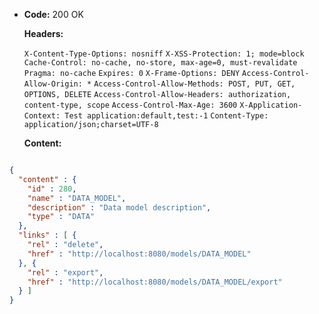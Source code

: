 * **Code:** 200 OK

  **Headers:**

  `X-Content-Type-Options: nosniff`
  `X-XSS-Protection: 1; mode=block`
  `Cache-Control: no-cache, no-store, max-age=0, must-revalidate`
  `Pragma: no-cache`
  `Expires: 0`
  `X-Frame-Options: DENY`
  `Access-Control-Allow-Origin: *`
  `Access-Control-Allow-Methods: POST, PUT, GET, OPTIONS, DELETE`
  `Access-Control-Allow-Headers: authorization, content-type, scope`
  `Access-Control-Max-Age: 3600`
  `X-Application-Context: Test application:default,test:-1`
  `Content-Type: application/json;charset=UTF-8`

  **Content:**

```json

{
  "content" : {
    "id" : 280,
    "name" : "DATA_MODEL",
    "description" : "Data model description",
    "type" : "DATA"
  },
  "links" : [ {
    "rel" : "delete",
    "href" : "http://localhost:8080/models/DATA_MODEL"
  }, {
    "rel" : "export",
    "href" : "http://localhost:8080/models/DATA_MODEL/export"
  } ]
}
```

